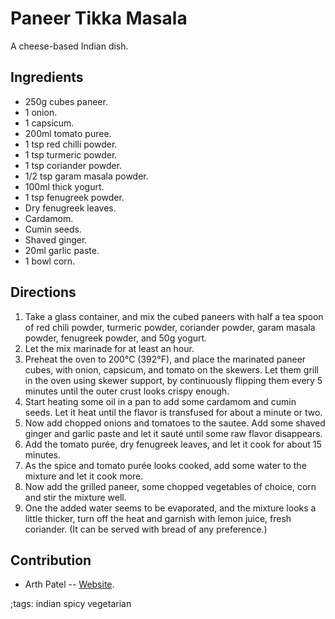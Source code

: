 # Paneer Tikka Masala

A cheese-based Indian dish.

## Ingredients

- 250g cubes paneer.
- 1 onion.
- 1 capsicum.
- 200ml tomato puree.
- 1 tsp red chilli powder.
- 1 tsp turmeric powder.
- 1 tsp coriander powder.
- 1/2 tsp garam masala powder.
- 100ml thick yogurt.
- 1 tsp fenugreek powder.
- Dry fenugreek leaves.
- Cardamom.
- Cumin seeds.
- Shaved ginger.
- 20ml garlic paste.
- 1 bowl corn.

## Directions

1. Take a glass container, and mix the cubed paneers with half a tea spoon of
   red chili powder, turmeric powder, coriander powder, garam masala powder,
   fenugreek powder, and 50g yogurt.
2. Let the mix marinade for at least an hour.
3. Preheat the oven to 200°C (392°F), and place the marinated paneer cubes, with
   onion, capsicum, and tomato on the skewers. Let them grill in the oven using
   skewer support, by continuously flipping them every 5 minutes until the outer
   crust looks crispy enough.
4. Start heating some oil in a pan to add some cardamom and cumin seeds. Let it
   heat until the flavor is transfused for about a minute or two.
5. Now add chopped onions and tomatoes to the sautee. Add some shaved ginger and
   garlic paste and let it sauté until some raw flavor disappears.
6. Add the tomato purée, dry fenugreek leaves, and let it cook for about 15
   minutes.
7. As the spice and tomato purée looks cooked, add some water to the mixture and
   let it cook more.
8. Now add the grilled paneer, some chopped vegetables of choice, corn and stir
   the mixture well.
9. One the added water seems to be evaporated, and the mixture looks a little
   thicker, turn off the heat and garnish with lemon juice, fresh coriander. (It
   can be served with bread of any preference.)

## Contribution

- Arth Patel -- [Website](https://arthnpatel.com).

;tags: indian spicy vegetarian
